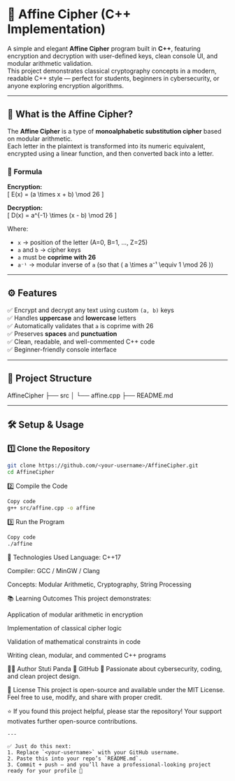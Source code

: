 # 🔐 Affine Cipher (C++ Implementation)

A simple and elegant **Affine Cipher** program built in **C++**, featuring encryption and decryption with user-defined keys, clean console UI, and modular arithmetic validation.  
This project demonstrates classical cryptography concepts in a modern, readable C++ style — perfect for students, beginners in cybersecurity, or anyone exploring encryption algorithms.

---

## 🧠 What is the Affine Cipher?

The **Affine Cipher** is a type of **monoalphabetic substitution cipher** based on modular arithmetic.  
Each letter in the plaintext is transformed into its numeric equivalent, encrypted using a linear function, and then converted back into a letter.

### 📘 Formula

**Encryption:**  
\[
E(x) = (a \times x + b) \mod 26
\]

**Decryption:**  
\[
D(x) = a^{-1} \times (x - b) \mod 26
\]

Where:
- `x` → position of the letter (A=0, B=1, ..., Z=25)
- `a` and `b` → cipher keys
- `a` must be **coprime with 26**
- `a⁻¹` → modular inverse of `a` (so that \( a \times a⁻¹ \equiv 1 \mod 26 \))

---

## ⚙️ Features

✅ Encrypt and decrypt any text using custom `(a, b)` keys  
✅ Handles **uppercase** and **lowercase** letters  
✅ Automatically validates that `a` is coprime with 26  
✅ Preserves **spaces** and **punctuation**  
✅ Clean, readable, and well-commented C++ code  
✅ Beginner-friendly console interface  

---

## 🧩 Project Structure

AffineCipher
├── src
│ └── affine.cpp 
├── README.md  


---

## 🛠️ Setup & Usage

### 1️⃣ Clone the Repository
```bash
git clone https://github.com/<your-username>/AffineCipher.git
cd AffineCipher
```
2️⃣ Compile the Code
```bash
Copy code
g++ src/affine.cpp -o affine
```
3️⃣ Run the Program
```bash
Copy code
./affine
```

🧰 Technologies Used
Language: C++17

Compiler: GCC / MinGW / Clang

Concepts: Modular Arithmetic, Cryptography, String Processing

📚 Learning Outcomes
This project demonstrates:

Application of modular arithmetic in encryption

Implementation of classical cipher logic

Validation of mathematical constraints in code

Writing clean, modular, and commented C++ programs

🧑‍💻 Author
Stuti Panda
🔗 GitHub
💬 Passionate about cybersecurity, coding, and clean project design.

📜 License
This project is open-source and available under the MIT License.
Feel free to use, modify, and share with proper credit.

⭐ If you found this project helpful, please star the repository!
Your support motivates further open-source contributions.



```
---

✅ Just do this next:
1. Replace `<your-username>` with your GitHub username.  
2. Paste this into your repo’s `README.md`.  
3. Commit + push — and you’ll have a professional-looking project ready for your profile 🚀  

```





